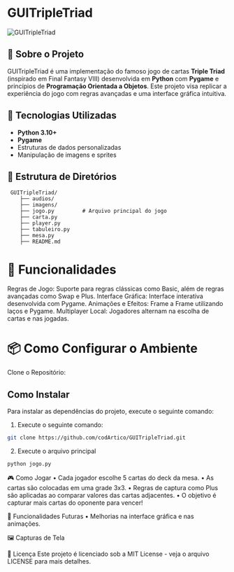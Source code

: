 # GUITripleTriad

![GUITripleTriad](imagens/icon.ico)

## 🎴 Sobre o Projeto
GUITripleTriad é uma implementação do famoso jogo de cartas **Triple Triad** (inspirado em Final Fantasy VIII) desenvolvida em **Python** com **Pygame** e princípios de **Programação Orientada a Objetos**. Este projeto visa replicar a experiência do jogo com regras avançadas e uma interface gráfica intuitiva.

## 🚀 Tecnologias Utilizadas
- **Python 3.10+**
- **Pygame**
- Estruturas de dados personalizadas
- Manipulação de imagens e sprites

## 📁 Estrutura de Diretórios

```plaintext
 GUITripleTriad/
    ├── audios/
    ├── imagens/
    ├── jogo.py         # Arquivo principal do jogo
    ├── carta.py
    ├── player.py
    ├── tabuleiro.py
    ├── mesa.py
    ├── README.md
```

# 🔧 Funcionalidades

Regras de Jogo: Suporte para regras clássicas como Basic, além de regras avançadas como Swap e Plus.
Interface Gráfica: Interface interativa desenvolvida com Pygame.
Animações e Efeitos: Frame a Frame utilizando laços e Pygame.
Multiplayer Local: Jogadores alternam na escolha de cartas e nas jogadas.

# 📦 Como Configurar o Ambiente
Clone o Repositório:

## Como Instalar

Para instalar as dependências do projeto, execute o seguinte comando:

1. Execute o seguinte comando:
```bash
git clone https://github.com/codArtico/GUITripleTriad.git
```
2. Execute o arquivo principal
```bash
python jogo.py
```

🎮 Como Jogar
• Cada jogador escolhe 5 cartas do deck da mesa.
• As cartas são colocadas em uma grade 3x3.
• Regras de captura como Plus são aplicadas ao comparar valores das cartas adjacentes.
• O objetivo é capturar mais cartas do oponente para vencer!

🌟 Funcionalidades Futuras
• Melhorias na interface gráfica e nas animações.

🖼️ Capturas de Tela


📝 Licença
Este projeto é licenciado sob a MIT License - veja o arquivo LICENSE para mais detalhes.
